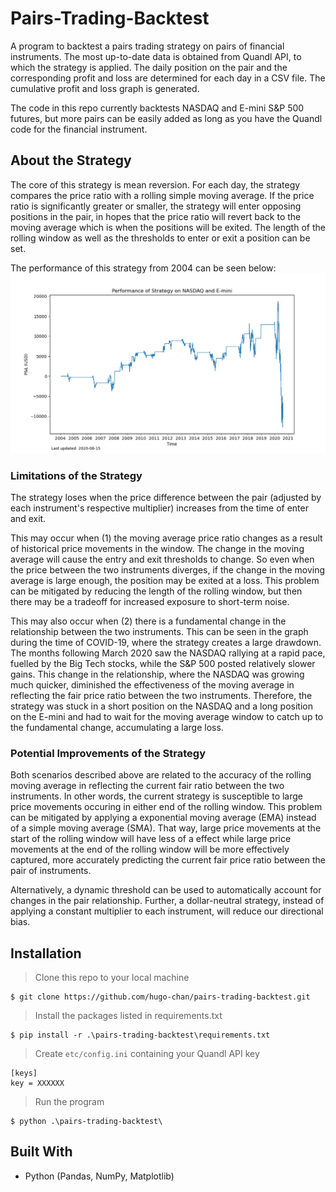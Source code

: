 # Pairs-Trading-Backtest

A program to backtest a pairs trading strategy on pairs of financial instruments. The most up-to-date data is obtained from Quandl API, to which the strategy is applied. The daily position on the pair and the corresponding profit and loss are determined for each day in a CSV file. The cumulative profit and loss graph is generated.

The code in this repo currently backtests NASDAQ and E-mini S&P 500 futures, but more pairs can be easily added as long as you have the Quandl code for the financial instrument.

## About the Strategy
The core of this strategy is mean reversion. For each day, the strategy compares the price ratio with a rolling simple moving average. If the price ratio is significantly greater or smaller, the strategy will enter opposing positions in the pair, in hopes that the price ratio will revert back to the moving average which is when the positions will be exited. The length of the rolling window as well as the thresholds to enter or exit a position can be set.

The performance of this strategy from 2004 can be seen below:
![alt text](https://raw.githubusercontent.com/hugo-chan/pairs-trading-backtest/master/data/n_e_pnl.png)

### Limitations of the Strategy
The strategy loses when the price difference between the pair (adjusted by each instrument's respective multiplier) increases from the time of enter and exit.

This may occur when (1) the moving average price ratio changes as a result of historical price movements in the window. The change in the moving average will cause the entry and exit thresholds to change. So even when the price between the two instruments diverges, if the change in the moving average is large enough, the position may be exited at a loss. This problem can be mitigated by reducing the length of the rolling window, but then there may be a tradeoff for increased exposure to short-term noise.

This may also occur when (2) there is a fundamental change in the relationship between the two instruments. This can be seen in the graph during the time of COVID-19, where the strategy creates a large drawdown. The months following March 2020 saw the NASDAQ rallying at a rapid pace, fuelled by the Big Tech stocks, while the S&P 500 posted relatively slower gains. This change in the relationship, where the NASDAQ was growing much quicker, diminished the effectiveness of the moving average in reflecting the fair price ratio between the two instruments. Therefore, the strategy was stuck in a short position on the NASDAQ and a long position on the E-mini and had to wait for the moving average window to catch up to the fundamental change, accumulating a large loss.

### Potential Improvements of the Strategy
Both scenarios described above are related to the accuracy of the rolling moving average in reflecting the current fair ratio between the two instruments. In other words, the current strategy is susceptible to large price movements occuring in either end of the rolling window. This problem can be mitigated by applying a exponential moving average (EMA) instead of a simple moving average (SMA). That way, large price movements at the start of the rolling window will have less of a effect while large price movements at the end of the rolling window will be more effectively captured, more accurately predicting the current fair price ratio between the pair of instruments.

Alternatively, a dynamic threshold can be used to automatically account for changes in the pair relationship. Further, a dollar-neutral strategy, instead of applying a constant multiplier to each instrument, will reduce our directional bias.

## Installation

> Clone this repo to your local machine

```shell
$ git clone https://github.com/hugo-chan/pairs-trading-backtest.git
```

> Install the packages listed in requirements.txt

```shell
$ pip install -r .\pairs-trading-backtest\requirements.txt
```

> Create `etc/config.ini` containing your Quandl API key
```
[keys]
key = XXXXXX
```

> Run the program
```shell
$ python .\pairs-trading-backtest\
```

## Built With

* Python (Pandas, NumPy, Matplotlib)

